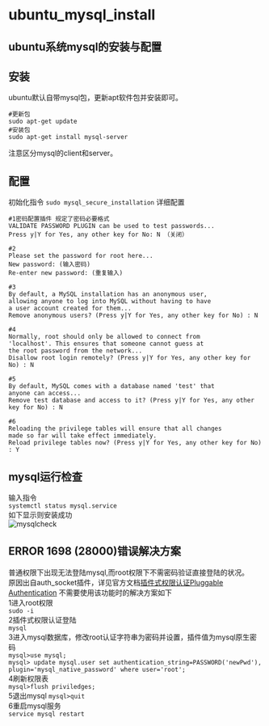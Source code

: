 # ubuntu_mysql_install
ubuntu系统mysql的安装与配置 
---

安装
---  
ubuntu默认自带mysql包，更新apt软件包并安装即可。
```
#更新包
sudo apt-get update
#安装包
sudo apt-get install mysql-server
```
注意区分mysql的client和server。

配置
---
初始化指令
`sudo mysql_secure_installation`
详细配置
```
#1密码配置插件 规定了密码必要格式
VALIDATE PASSWORD PLUGIN can be used to test passwords...
Press y|Y for Yes, any other key for No: N （关闭）

#2
Please set the password for root here...
New password: (输入密码)
Re-enter new password: (重复输入)

#3
By default, a MySQL installation has an anonymous user,
allowing anyone to log into MySQL without having to have
a user account created for them...
Remove anonymous users? (Press y|Y for Yes, any other key for No) : N 

#4
Normally, root should only be allowed to connect from
'localhost'. This ensures that someone cannot guess at
the root password from the network...
Disallow root login remotely? (Press y|Y for Yes, any other key for No) : N 

#5
By default, MySQL comes with a database named 'test' that
anyone can access...
Remove test database and access to it? (Press y|Y for Yes, any other key for No) : N 

#6
Reloading the privilege tables will ensure that all changes
made so far will take effect immediately.
Reload privilege tables now? (Press y|Y for Yes, any other key for No) : Y 
``` 

mysql运行检查
---
输入指令  
`systemctl status mysql.service`  
如下显示则安装成功  
![mysqlcheck](https://user-images.githubusercontent.com/75117698/113504539-5da3fe80-956b-11eb-9634-fafe31574ace.png)  



ERROR 1698 (28000)错误解决方案
---
普通权限下出现无法登陆mysql,而root权限下不需密码验证直接登陆的状况。  
原因出自auth_socket插件，详见官方文档[插件式权限认证Pluggable Authentication](https://dev.mysql.com/doc/refman/5.7/en/pluggable-authentication.html)
不需要使用该功能时的解决方案如下  
1进入root权限  
`sudo -i`  
2插件式权限认证登陆  
`mysql`  
3进入mysql数据库，修改root认证字符串为密码并设置，插件值为mysql原生密码  
`mysql>use mysql;`  
`mysql> update mysql.user set authentication_string=PASSWORD('newPwd'), plugin='mysql_native_password' where user='root';`   
4刷新权限表  
`mysql>flush priviledges;`  
5退出mysql 
`mysql>quit`  
6重启mysql服务  
`service mysql restart`  
